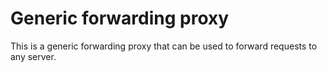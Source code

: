 # Generic forwarding proxy
This is a generic forwarding proxy that can be used to forward requests to any server.